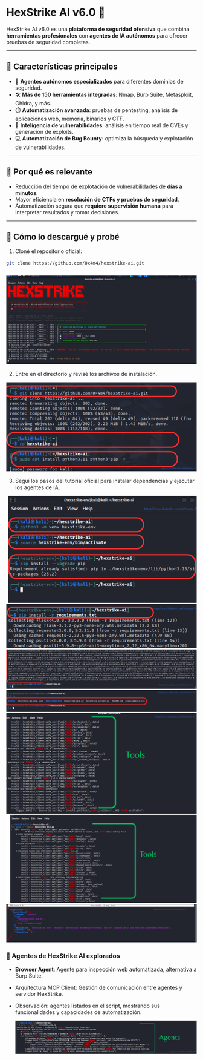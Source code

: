 # HexStrike AI v6.0 🚀

HexStrike AI v6.0 es una **plataforma de seguridad ofensiva** que combina **herramientas profesionales** con **agentes de IA autónomos** para ofrecer pruebas de seguridad completas.  

---

## 🔹 Características principales

- 🤖 **Agentes autónomos especializados** para diferentes dominios de seguridad.  
- 🛠️ **Más de 150 herramientas integradas**: Nmap, Burp Suite, Metasploit, Ghidra, y más.  
- ⏱️ **Automatización avanzada**: pruebas de pentesting, análisis de aplicaciones web, memoria, binarios y CTF.  
- 🧩 **Inteligencia de vulnerabilidades**: análisis en tiempo real de CVEs y generación de exploits.  
- 💻 **Automatización de Bug Bounty**: optimiza la búsqueda y explotación de vulnerabilidades.  

---

## 🔹 Por qué es relevante

- Reducción del tiempo de explotación de vulnerabilidades de **días a minutos**.  
- Mayor eficiencia en **resolución de CTFs y pruebas de seguridad**.  
- Automatización segura que **requiere supervisión humana** para interpretar resultados y tomar decisiones.  

---

## 🔹 Cómo lo descargué y probé

1. Cloné el repositorio oficial:
```bash
git clone https://github.com/0x4m4/hexstrike-ai.git

```

<img src="1-hex.png">

2. Entré en el directorio y revisé los archivos de instalación.

<img src="2-hex.png">

3. Seguí los pasos del tutorial oficial para instalar dependencias y ejecutar los agentes de IA.

<img src="3-hex.png">

<img src="4-hex.png">

<img src="5-hex.png">

<img src="6-hex.png">

<img src="7.png">

<img src="8.png">

<img src="9-hex.png">



### 🔹 Agentes de HexStrike AI explorados

- **Browser Agent**: Agente para inspección web automatizada, alternativa a Burp Suite.  
- Arquitectura MCP Client: Gestión de comunicación entre agentes y servidor HexStrike.  
- Observación: agentes listados en el script, mostrando sus funcionalidades y capacidades de automatización.

  <img src="Agents.png">


